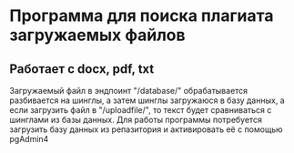 # Программа для поиска плагиата загружаемых файлов
## Работает с docx, pdf, txt
Загружаемый файл в эндпоинт "/database/" обрабатывается разбивается на шинглы, а затем шинглы загружаюся в базу данных, а если загрузить файл в "/uploadfile/", то текст будет сравниваться с шинглами из базы данных.
Для работы программы потребуется загрузить базу данных из репазитория и активировать её с помощью pgAdmin4
